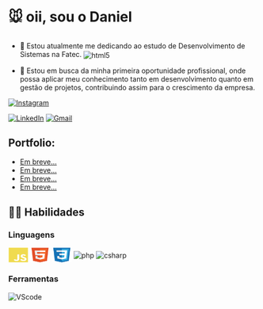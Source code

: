 <!--título-->
  
<h1 style="display: inline-block"> 🐭 oii, sou o Daniel</h1></summary>


<!-- Presentation -->
<p>
 
  -  🦅 Estou atualmente me dedicando ao estudo de Desenvolvimento de Sistemas na Fatec. <img align="center" alt="html5" src="https://img.shields.io/badge/Fatec-000?style=for-the-badge" />

  - 👾 Estou em busca da minha primeira oportunidade profissional, onde possa aplicar meu conhecimento tanto em desenvolvimento quanto em gestão de projetos, contribuindo assim para o crescimento da empresa.

<!-- Dropdown -->




<!-- Links -->
  [![Instagram](https://img.shields.io/badge/Instagram-E4405F?style=for-the-badge&logo=instagram&logoColor=white)](https://www.instagram.com/daniel_ps_dan?igsh=c3pzejh1eHo4a2tr)

[![LinkedIn](https://img.shields.io/badge/LinkedIn-0077B5?style=for-the-badge&logo=linkedin&logoColor=white)](https://www.linkedin.com/in/jo%C3%A3o-vitor-aparecido-carpim-de-souza-303934276/)
[![Gmail](https://img.shields.io/badge/Gmail-c6c6c6?style=for-the-badge&logo=gmail&logoColor=red)](https://www.kaggle.com/variablebee)


<!-- Portfolio -->
## Portfolio:
- [Em breve...](https://github.com/)
- [Em breve...](https://github.com/)
- [Em breve...](https://github.com/)
- [Em breve...](https://github.com/)


## 🐱‍👤 Habilidades
<!-- Skills: Programming Languages -->
  <div style="flex-basis: 48%;">
    <h3>Linguagens</h3>
    <img align="center" alt="Js" height="30" width="40" src="https://raw.githubusercontent.com/devicons/devicon/master/icons/javascript/javascript-plain.svg">
    <img align="center" alt="HTML" height="30" width="40" src="https://raw.githubusercontent.com/devicons/devicon/master/icons/html5/html5-original.svg">
    <img align="center" alt="CSS" height="30" width="40" src="https://raw.githubusercontent.com/devicons/devicon/master/icons/css3/css3-original.svg">
    <img align="center" alt="php" height="30" width="40" src="https://cdn.jsdelivr.net/gh/devicons/devicon/icons/php/php-original.svg">
    <img align="center" alt="csharp" height="30" width="40" src="https://cdn.jsdelivr.net/gh/devicons/devicon/icons/csharp/csharp-original.svg">
  </div>
  
  <!-- Skills: Tools & Frameworks -->
  <div style="flex-basis: 48%;">
    <h3>Ferramentas</h3>
    <img align="center" alt="VScode" height="30" width="40" src="https://cdn.jsdelivr.net/gh/devicons/devicon/icons/vscode/vscode-original.svg">
